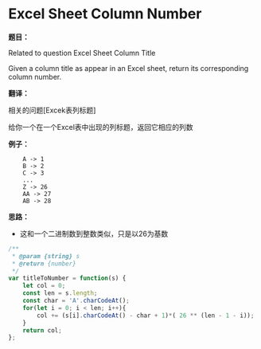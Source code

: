 # Excel Sheet Column Number

**题目：**

Related to question Excel Sheet Column Title

Given a column title as appear in an Excel sheet, return its corresponding column number.

**翻译：**

相关的问题[Excek表列标题]

给你一个在一个Excel表中出现的列标题，返回它相应的列数

**例子：**

```
    A -> 1
    B -> 2
    C -> 3
    ...
    Z -> 26
    AA -> 27
    AB -> 28 
```

**思路：**

* 这和一个二进制数到整数类似，只是以26为基数

```javascript
/**
 * @param {string} s
 * @return {number}
 */
var titleToNumber = function(s) {
    let col = 0;
    const len = s.length;
    const char = 'A'.charCodeAt();
    for(let i = 0; i < len; i++){
        col += (s[i].charCodeAt() - char + 1)*( 26 ** (len - 1 - i));
    }
    return col;
};
```